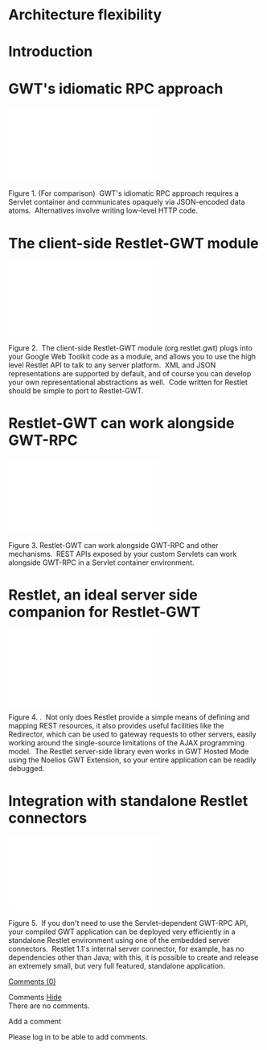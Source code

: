 Architecture flexibility
========================

Introduction
============

GWT's idiomatic RPC approach
============================

![restgwt0](Architecture%20flexibility-185_files/restgwt0.html "restgwt0")

Figure 1. (For comparison)  GWT's idiomatic RPC approach requires a
Servlet container and communicates opaquely via JSON-encoded data
atoms.  Alternatives involve writing low-level HTTP code.

The client-side Restlet-GWT module
==================================

![restgwt1](Architecture%20flexibility-185_files/restgwt1.html "restgwt1")

Figure 2.  The client-side Restlet-GWT module (org.restlet.gwt) plugs
into your Google Web Toolkit code as a module, and allows you to use the
high level Restlet API to talk to any server platform.  XML and JSON
representations are supported by default, and of course you can develop
your own representational abstractions as well.  Code written for
Restlet should be simple to port to Restlet-GWT.

Restlet-GWT can work alongside GWT-RPC
======================================

![restgwt2](Architecture%20flexibility-185_files/restgwt2.html "restgwt2")

Figure 3. Restlet-GWT can work alongside GWT-RPC and other mechanisms. 
REST APIs exposed by your custom Servlets can work alongside GWT-RPC in
a Servlet container environment.

Restlet, an ideal server side companion for Restlet-GWT
=======================================================

![restgwt4](Architecture%20flexibility-185_files/restgwt4.html "restgwt4")

Figure 4. .  Not only does Restlet provide a simple means of defining
and mapping REST resources, it also provides useful facilities like the
Redirector, which can be used to gateway requests to other servers,
easily working around the single-source limitations of the AJAX
programming model.  The Restlet server-side library even works in GWT
Hosted Mode using the Noelios GWT Extension, so your entire application
can be readily debugged.

Integration with standalone Restlet connectors
==============================================

![restgwt5](Architecture%20flexibility-185_files/restgwt5.html "restgwt5")

Figure 5.  If you don't need to use the Servlet-dependent GWT-RPC API,
your compiled GWT application can be deployed very efficiently in a
standalone Restlet environment using one of the embedded server
connectors.  Restlet 1.1's internal server connector, for example, has
no dependencies other than Java; with this, it is possible to create and
release an extremely small, but very full featured, standalone
application.

[Comments
(0)](http://web.archive.org/web/20100429021725/http://wiki.restlet.org/docs_1.1/13-restlet/144-restlet/185-restlet.html#)

Comments
[Hide](http://web.archive.org/web/20100429021725/http://wiki.restlet.org/docs_1.1/13-restlet/144-restlet/185-restlet.html#)
\
There are no comments.

Add a comment

Please log in to be able to add comments.
